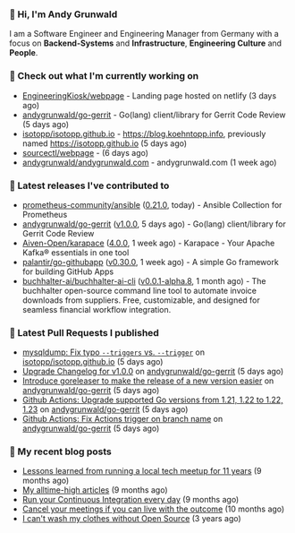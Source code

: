 ### 👋 Hi, I'm Andy Grunwald

I am a Software Engineer and Engineering Manager from Germany with a focus on **Backend-Systems** and **Infrastructure**, **Engineering Culture** and **People**.

### 👷 Check out what I'm currently working on


- [EngineeringKiosk/webpage](https://github.com/EngineeringKiosk/webpage) - Landing page hosted on netlify (3 days ago)
- [andygrunwald/go-gerrit](https://github.com/andygrunwald/go-gerrit) - Go(lang) client/library for Gerrit Code Review (5 days ago)
- [isotopp/isotopp.github.io](https://github.com/isotopp/isotopp.github.io) - https://blog.koehntopp.info, previously named https://isotopp.github.io (5 days ago)
- [sourcectl/webpage](https://github.com/sourcectl/webpage) -  (6 days ago)
- [andygrunwald/andygrunwald.com](https://github.com/andygrunwald/andygrunwald.com) - andygrunwald.com (1 week ago)

### 🔭 Latest releases I've contributed to


- [prometheus-community/ansible](https://github.com/prometheus-community/ansible) ([0.21.0](https://github.com/prometheus-community/ansible/releases/tag/0.21.0), today) - Ansible Collection for Prometheus
- [andygrunwald/go-gerrit](https://github.com/andygrunwald/go-gerrit) ([v1.0.0](https://github.com/andygrunwald/go-gerrit/releases/tag/v1.0.0), 5 days ago) - Go(lang) client/library for Gerrit Code Review
- [Aiven-Open/karapace](https://github.com/Aiven-Open/karapace) ([4.0.0](https://github.com/Aiven-Open/karapace/releases/tag/4.0.0), 1 week ago) - Karapace - Your Apache Kafka® essentials in one tool
- [palantir/go-githubapp](https://github.com/palantir/go-githubapp) ([v0.30.0](https://github.com/palantir/go-githubapp/releases/tag/v0.30.0), 1 week ago) - A simple Go framework for building GitHub Apps
- [buchhalter-ai/buchhalter-ai-cli](https://github.com/buchhalter-ai/buchhalter-ai-cli) ([v0.0.1-alpha.8](https://github.com/buchhalter-ai/buchhalter-ai-cli/releases/tag/v0.0.1-alpha.8), 1 month ago) - The buchhalter open-source command line tool to automate invoice downloads from suppliers. Free, customizable, and designed for seamless financial workflow integration.

### 🔨 Latest Pull Requests I published


- [mysqldump: Fix typo `--triggers` vs. `--trigger`](https://github.com/isotopp/isotopp.github.io/pull/182) on [isotopp/isotopp.github.io](https://github.com/isotopp/isotopp.github.io) (5 days ago)
- [Upgrade Changelog for v1.0.0](https://github.com/andygrunwald/go-gerrit/pull/174) on [andygrunwald/go-gerrit](https://github.com/andygrunwald/go-gerrit) (5 days ago)
- [Introduce goreleaser to make the release of a new version easier](https://github.com/andygrunwald/go-gerrit/pull/173) on [andygrunwald/go-gerrit](https://github.com/andygrunwald/go-gerrit) (5 days ago)
- [Github Actions: Upgrade supported Go versions from 1.21, 1.22 to 1.22, 1.23](https://github.com/andygrunwald/go-gerrit/pull/172) on [andygrunwald/go-gerrit](https://github.com/andygrunwald/go-gerrit) (5 days ago)
- [Github Actions: Fix Actions trigger on branch name](https://github.com/andygrunwald/go-gerrit/pull/171) on [andygrunwald/go-gerrit](https://github.com/andygrunwald/go-gerrit) (5 days ago)

### 📝 My recent blog posts


- [Lessons learned from running a local tech meetup for 11 years](https://andygrunwald.com/blog/lessons-learned-from-running-a-local-tech-meetup-for-11-years/) (9 months ago)
- [My alltime-high articles](https://andygrunwald.com/blog/my-all-time-high-articles/) (9 months ago)
- [Run your Continuous Integration every day](https://andygrunwald.com/blog/run-your-continuous-integration-every-day/) (9 months ago)
- [Cancel your meetings if you can live with the outcome](https://andygrunwald.com/blog/cancel-your-meetings-if-you-can-live-with-the-outcome/) (10 months ago)
- [I can&#39;t wash my clothes without Open Source](https://andygrunwald.com/blog/i-cant-wash-my-clothes-without-open-source/) (3 years ago)
